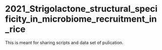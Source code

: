 # 2021_Strigolactone_structural_specificity_in_microbiome_recruitment_in_rice
This is meant for sharing scripts and data set of pulication.

